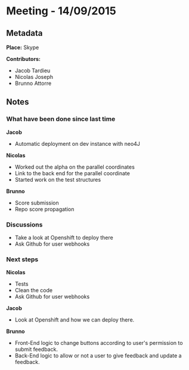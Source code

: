 # Meeting - 14/09/2015

## Metadata

**Place:** Skype

**Contributors:**

* Jacob Tardieu
* Nicolas Joseph
* Brunno Attorre

## Notes
### What have been done since last time

**Jacob**
* Automatic deployment on dev instance with neo4J

**Nicolas**

* Worked out the alpha on the parallel coordinates
* Link to the back end for the parallel coordinate
* Started work on the test structures

**Brunno**

* Score submission
* Repo score propagation

### Discussions

* Take a look at Openshift to deploy there
* Ask Github for user webhooks

### Next steps

**Nicolas**

* Tests
* Clean the code
* Ask Github for user webhooks

**Jacob**

* Look at Openshift and how we can deploy there.

**Brunno**

* Front-End logic to change buttons according to user's permission to submit feedback.
* Back-End logic to allow or not a user to give feedback and update a feedback.
